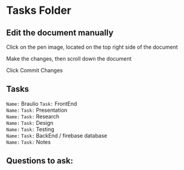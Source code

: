 # Tasks Folder

## Edit the document manually
<p>Click on the pen image, located on the top right side of the document</p>
<p>Make the changes, then scroll down the document</p>
<p>Click Commit Changes</p>

## Tasks

`Name:` Braulio  `Task:` FrontEnd <br/>
`Name:`   `Task:` Presentation <br/>
`Name:`   `Task:` Research <br/>
`Name:`   `Task:` Design <br/>
`Name:`   `Task:` Testing <br/>
`Name:`   `Task:` BackEnd / firebase database <br/>
`Name:`   `Task:` Notes <br/>


## Questions to ask:

<p></p>
